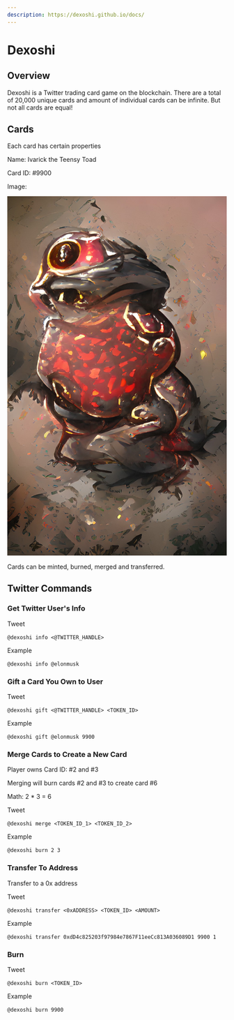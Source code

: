```yaml
---
description: https://dexoshi.github.io/docs/
---
```


# Dexoshi

## Overview

Dexoshi is a Twitter trading card game on the blockchain. There are a total of 20,000 unique cards and amount of individual cards can be infinite. But not all cards are equal!

## Cards

Each card has certain properties

Name: Ivarick the Teensy Toad

Card ID: #9900

Image:

<img src=".gitbook/assets/9900 (1).jpg" alt="" data-size="original">

Cards can be minted, burned, merged and transferred.

## Twitter Commands

### Get Twitter User's Info

Tweet

```
@dexoshi info <@TWITTER_HANDLE>
```

Example

```
@dexoshi info @elonmusk
```

### Gift a Card You Own to User

Tweet

```
@dexoshi gift <@TWITTER_HANDLE> <TOKEN_ID>
```

Example

```
@dexoshi gift @elonmusk 9900
```

### Merge Cards to Create a New Card

Player owns Card ID: #2 and #3

Merging will burn cards #2 and #3 to create card #6

Math: 2 \* 3 = 6

Tweet

```
@dexoshi merge <TOKEN_ID_1> <TOKEN_ID_2>
```

Example

```
@dexoshi burn 2 3
```

### Transfer To Address

Transfer to a 0x address

Tweet

```
@dexoshi transfer <0xADDRESS> <TOKEN_ID> <AMOUNT>
```

Example

```
@dexoshi transfer 0xdD4c825203f97984e7867F11eeCc813A036089D1 9900 1
```

### Burn

Tweet

```
@dexoshi burn <TOKEN_ID>
```

Example

```
@dexoshi burn 9900
```

